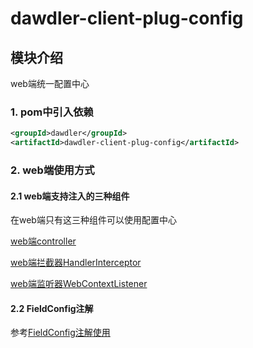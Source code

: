 # dawdler-client-plug-config

## 模块介绍

web端统一配置中心

### 1. pom中引入依赖

```xml
<groupId>dawdler</groupId>
<artifactId>dawdler-client-plug-config</artifactId>
```

### 2. web端使用方式

#### 2.1 web端支持注入的三种组件

在web端只有这三种组件可以使用配置中心

[web端controller](../../dawdler-client-plug/README.md#3-controller注解)

[web端拦截器HandlerInterceptor](../../dawdler-client-plug/README.md#5-HandlerInterceptor-拦截器)

[web端监听器WebContextListener](../../dawdler-client-plug/README.md#6-webcontextlistener-监听器)

#### 2.2 FieldConfig注解

参考[FieldConfig注解使用](../dawdler-config-core/README.md#4-FieldConfig注解)
